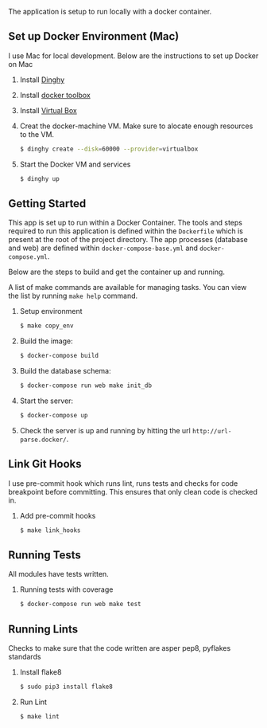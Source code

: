 The application is setup to run locally with a docker container.

## Set up Docker Environment (Mac)
I use Mac for local development. Below are the instructions to set up
Docker on Mac

1. Install [Dinghy](https://github.com/codekitchen/dinghy)

2. Install [docker toolbox](https://www.docker.com/products/docker-toolbox)

3. Install [Virtual Box](https://www.virtualbox.org/wiki/Downloads)

4. Creat the docker-machine VM. Make sure to alocate enough resources to the VM.

    ``` bash
    $ dinghy create --disk=60000 --provider=virtualbox
    ```

5. Start the Docker VM and services

    ``` bash
    $ dinghy up
    ```

## Getting Started
This app is set up to run within a Docker Container.
The tools and steps required to run this application is defined within the
`Dockerfile` which is present at the root of the project directory.
The app processes (database and web) are defined within `docker-compose-base.yml` and `docker-compose.yml`.

Below are the steps to build and get the container up and running.

A list of make commands are available for managing tasks. You can view the list by running `make help` command.

1. Setup environment

    ``` bash
    $ make copy_env
    ```

2. Build the image:

    ``` bash
    $ docker-compose build
    ```

3. Build the database schema:

    ``` bash
    $ docker-compose run web make init_db
    ```

4. Start the server:

    ``` bash
    $ docker-compose up
    ```

5. Check the server is up and running by hitting the url `http://url-parse.docker/`.

## Link Git Hooks
I use pre-commit hook which runs lint, runs tests and checks for code breakpoint before committing. This ensures that only clean code is checked in.

1. Add pre-commit hooks

    ``` bash
    $ make link_hooks
    ```

## Running Tests
All modules have tests written.

1. Running tests with coverage

    ``` bash
    $ docker-compose run web make test
    ```

## Running Lints
Checks to make sure that the code written are asper pep8, pyflakes standards

1. Install flake8

    ``` bash
    $ sudo pip3 install flake8
    ```

2. Run Lint

    ``` bash
    $ make lint
    ```
